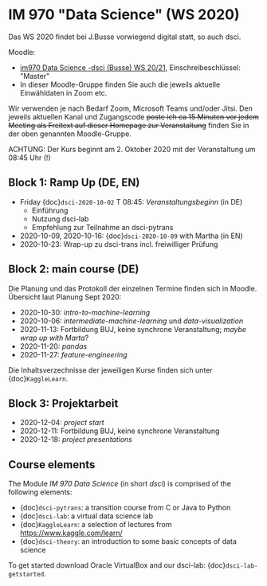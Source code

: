 IM 970 "Data Science" (WS 2020)
============================

Das WS 2020 findet bei J.Busse vorwiegend digital statt, so auch dsci.

Moodle:
* [im970 Data Science -dsci (Busse) WS 20/21](https://moodle.haw-landshut.de/course/view.php?id=5902), Einschreibeschlüssel: "Master"
* In dieser Moodle-Gruppe finden Sie auch die jeweils aktuelle Einwähldaten in Zoom etc.

Wir verwenden je nach Bedarf Zoom, Microsoft Teams und/oder Jitsi. Den jeweils aktuellen Kanal und Zugangscode <s>poste ich ca 15 Minuten vor jedem Meeting als Freitext auf dieser Homepage zur Veranstaltung</s> finden Sie in der oben genannten Moodle-Gruppe.

ACHTUNG: Der Kurs beginnt am 2. Oktober 2020 mit der Veranstaltung [](dsci-2020-10-02) um 08:45 Uhr (!)




##  Block 1: Ramp Up (DE, EN)
* Friday {doc}`dsci-2020-10-02` T 08:45: *Veranstaltungsbeginn* (in DE)
  * Einführung
  * Nutzung dsci-lab
  * Empfehlung zur Teilnahme an dsci-pytrans
* 2020-10-09, 2020-10-16: {doc}`dsci-2020-10-09` with Martha (in EN)
* 2020-10-23: Wrap-up zu dsci-trans incl. freiwilliger Prüfung

## Block 2: main course (DE)

Die Planung und das Protokoll der einzelnen Termine finden sich in Moodle. Übersicht laut Planung Sept 2020:

* 2020-10-30: *intro-to-machine-learning*
* 2020-10-06: *intermediate-machine-learning* und *data-visualization*
* 2020-11-13: Fortbildung BUJ, keine synchrone Veranstaltung; *maybe wrap up with Marta*?
* 2020-11-20: *pandas*
* 2020-11-27: *feature-engineering*

Die Inhaltsverzechnisse der jeweiligen Kurse finden sich unter {doc}`KaggleLearn`.

## Block 3: Projektarbeit

* 2020-12-04: *project start*
* 2020-12-11: Fortbildung BUJ, keine synchrone Veranstaltung
* 2020-12-18: *project presentations*


## Course elements

The Module *IM 970 Data Science* (in short *dsci*) is comprised of the following elements:

* {doc}`dsci-pytrans`: a transition course from C or Java to Python
* {doc}`dsci-lab`: a virtual data science lab
* {doc}`KaggleLearn`: a selection of lectures from <https://www.kaggle.com/learn/>
* {doc}`dsci-theory`: an introduction to some basic concepts of data science

To get started download Oracle VirtualBox and our dsci-lab: {doc}`dsci-lab-getstarted`.



